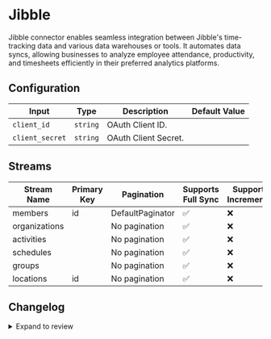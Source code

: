 # Jibble
Jibble connector  enables seamless integration between Jibble&#39;s time-tracking data and various data warehouses or tools. It automates data syncs, allowing businesses to analyze employee attendance, productivity, and timesheets efficiently in their preferred analytics platforms.

## Configuration

| Input | Type | Description | Default Value |
|-------|------|-------------|---------------|
| `client_id` | `string` | OAuth Client ID.  |  |
| `client_secret` | `string` | OAuth Client Secret.  |  |

## Streams
| Stream Name | Primary Key | Pagination | Supports Full Sync | Supports Incremental |
|-------------|-------------|------------|---------------------|----------------------|
| members | id | DefaultPaginator | ✅ |  ❌  |
| organizations |  | No pagination | ✅ |  ❌  |
| activities |  | No pagination | ✅ |  ❌  |
| schedules |  | No pagination | ✅ |  ❌  |
| groups |  | No pagination | ✅ |  ❌  |
| locations | id | No pagination | ✅ |  ❌  |

## Changelog

<details>
  <summary>Expand to review</summary>

| Version          | Date              | Pull Request | Subject        |
|------------------|-------------------|--------------|----------------|
| 0.0.1 | 2024-11-08 | | Initial release by [@bishalbera](https://github.com/bishalbera) via Connector Builder |

</details>
